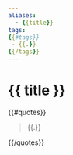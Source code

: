 ```yaml
---
aliases:
  - {{title}}
tags: 
{{#tags}}
 - {{.}}
{{/tags}}
---
```


# {{ title }}

{{#quotes}}
> {{.}}

{{/quotes}}